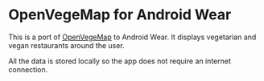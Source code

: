 # OpenVegeMap for Android Wear

This is a port of [OpenVegeMap](https://github.com/Rudloff/openvegemap) to Android Wear.
It displays vegetarian and vegan restaurants around the user.

All the data is stored locally so the app does not require an internet connection.
